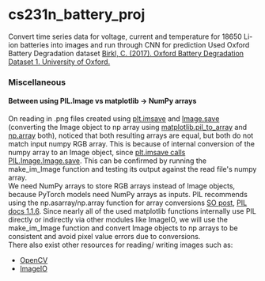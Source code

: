 # cs231n_battery_proj
Convert time series data for voltage, current and temperature for 18650 Li-ion batteries into images and run through CNN for prediction
Used Oxford Battery Degradation dataset [Birkl, C. (2017). Oxford Battery Degradation Dataset 1. University of Oxford.](https://ora.ox.ac.uk/objects/uuid:03ba4b01-cfed-46d3-9b1a-7d4a7bdf6fac)


### Miscellaneous
#### Between using PIL.Image vs matplotlib -> NumPy arrays
On reading in .png files created using [plt.imsave](https://matplotlib.org/stable/api/image_api.html#matplotlib.image.imread) and [Image.save](https://pillow.readthedocs.io/en/stable/reference/Image.html#PIL.Image.open) (converting the Image object to np array using [matplotlib.pil_to_array](https://matplotlib.org/stable/api/image_api.html#matplotlib.image.imread) and [np.array](https://numpy.org/doc/stable/reference/generated/numpy.array.html) both), noticed that both resulting arrays are equal, but both do not match input numpy RGB array. This is because of internal conversion of the numpy array to an Image object, since [plt.imsave calls PIL.Image.Image.save](https://matplotlib.org/stable/api/image_api.html#matplotlib.image.imsave). This can be confirmed by running the make_im_Image function and testing its output against the read file's numpy array.\
We need NumPy arrays to store RGB arrays instead of Image objects, because PyTorch models need NumPy arrays as inputs. PIL recommends using the np.asarray/np.array function for array conversions [SO post](https://stackoverflow.com/questions/384759/how-do-i-convert-a-pil-image-into-a-numpy-array), [PIL docs 1.1.6](https://web.archive.org/web/20081225061956/http://effbot.org/zone/pil-changes-116.htm). Since nearly all of the used matplotlib functions internally use PIL directly or indirectly via other modules like ImageIO, we will use the make_im_Image function and convert Image objects to np arrays to be consistent and avoid pixel value errors due to conversions.\
There also exist other resources for reading/ writing images such as:
* [OpenCV](https://docs.opencv.org/3.4/d4/da8/group__imgcodecs.html) 
* [ImageIO](https://github.com/imageio/imageio)
